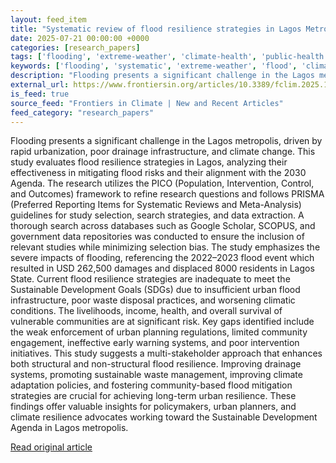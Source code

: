 ```yaml
---
layout: feed_item
title: "Systematic review of flood resilience strategies in Lagos Metropolis: pathways toward the 2030 sustainable development agenda"
date: 2025-07-21 00:00:00 +0000
categories: [research_papers]
tags: ['flooding', 'extreme-weather', 'climate-health', 'public-health', 'year-2023']
keywords: ['flooding', 'systematic', 'extreme-weather', 'flood', 'climate-health', 'public-health', 'year-2023', 'review']
description: "Flooding presents a significant challenge in the Lagos metropolis, driven by rapid urbanization, poor drainage infrastructure, and climate change"
external_url: https://www.frontiersin.org/articles/10.3389/fclim.2025.1603798
is_feed: true
source_feed: "Frontiers in Climate | New and Recent Articles"
feed_category: "research_papers"
---
```


Flooding presents a significant challenge in the Lagos metropolis, driven by rapid urbanization, poor drainage infrastructure, and climate change. This study evaluates flood resilience strategies in Lagos, analyzing their effectiveness in mitigating flood risks and their alignment with the 2030 Agenda. The research utilizes the PICO (Population, Intervention, Control, and Outcomes) framework to refine research questions and follows PRISMA (Preferred Reporting Items for Systematic Reviews and Meta-Analysis) guidelines for study selection, search strategies, and data extraction. A thorough search across databases such as Google Scholar, SCOPUS, and government data repositories was conducted to ensure the inclusion of relevant studies while minimizing selection bias. The study emphasizes the severe impacts of flooding, referencing the 2022–2023 flood event which resulted in USD 262,500 damages and displaced 8000 residents in Lagos State. Current flood resilience strategies are inadequate to meet the Sustainable Development Goals (SDGs) due to insufficient urban flood infrastructure, poor waste disposal practices, and worsening climatic conditions. The livelihoods, income, health, and overall survival of vulnerable communities are at significant risk. Key gaps identified include the weak enforcement of urban planning regulations, limited community engagement, ineffective early warning systems, and poor intervention initiatives. This study suggests a multi-stakeholder approach that enhances both structural and non-structural flood resilience. Improving drainage systems, promoting sustainable waste management, improving climate adaptation policies, and fostering community-based flood mitigation strategies are crucial for achieving long-term urban resilience. These findings offer valuable insights for policymakers, urban planners, and climate resilience advocates working toward the Sustainable Development Agenda in Lagos metropolis.

[Read original article](https://www.frontiersin.org/articles/10.3389/fclim.2025.1603798)
